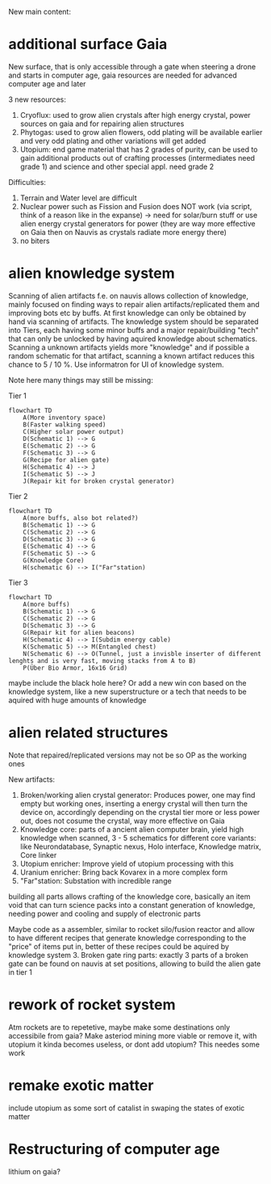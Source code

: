 New main content:

# additional surface Gaia

New surface, that is only accessible through a gate when steering a drone
and starts in computer age, gaia resources are needed for advanced computer age and later

3 new resources:
1. Cryoflux: used to grow alien crystals after high energy crystal, power sources on gaia and for repairing alien structures
2. Phytogas: used to grow alien flowers, odd plating will be available earlier and very odd plating and other variations will get added
3. Utopium: end game material that has 2 grades of purity, can be used to gain additional products out of crafting processes (intermediates need grade 1) and science and other special appl. need grade 2

Difficulties:
1. Terrain and Water level are difficult
2. Nuclear power such as Fission and Fusion does NOT work (via script, think of a reason like in the expanse) -> need for solar/burn stuff or use alien energy crystal generators for power (they are way more effective on Gaia then on Nauvis as crystals radiate more energy there)
3. no biters

# alien knowledge system

Scanning of alien artifacts f.e. on nauvis allows collection of knowledge, mainly focused on finding ways to repair alien artifacts/replicated them and improving bots etc by buffs.
At first knowledge can only be obtained by hand via scanning of artifacts. The knowledge system should be separated into Tiers, each having some minor buffs and a major repair/building "tech" that can only be unlocked by having aquired knowledge about schematics.
Scanning a unknown artifacts yields more "knowledge" and if possible a random schematic for that artifact, scanning a known artifact reduces this chance to 5 / 10 %. Use informatron for UI of knowledge system.

Note here many things may still be missing:

Tier 1
```mermaid
flowchart TD
    A(More inventory space)
    B(Faster walking speed)
    C(Higher solar power output)
    D(Schematic 1) --> G
    E(Schematic 2) --> G
    F(Schematic 3) --> G
    G(Recipe for alien gate)
    H(Schematic 4) --> J
    I(Schematic 5) --> J
    J(Repair kit for broken crystal generator)
```

Tier 2
```mermaid
flowchart TD
    A(more buffs, also bot related?)
    B(Schematic 1) --> G
    C(Schematic 2) --> G
    D(Schematic 3) --> G
    E(Schematic 4) --> G
    F(Schematic 5) --> G
    G(Knowledge Core)
    H(schematic 6) --> I("Far"station)
```

Tier 3
```mermaid
flowchart TD
    A(more buffs)
    B(Schematic 1) --> G
    C(Schematic 2) --> G
    D(Schematic 3) --> G
    G(Repair kit for alien beacons)
    H(Schematic 4) --> I(Subdim energy cable)
    K(Schematic 5) --> M(Entangled chest)
    N(Schematic 6) --> O(Tunnel, just a invisble inserter of different lenghts and is very fast, moving stacks from A to B)
    P(Über Bio Armor, 16x16 Grid)
```

maybe include the black hole here? Or add a new win con based on the knowledge system,
like a new superstructure or a tech that needs to be aquired with huge amounts of knowledge

# alien related structures

Note that repaired/replicated versions may not be so OP as the working ones 

New artifacts:
1. Broken/working alien crystal generator: Produces power, one may find empty but working ones, inserting a energy crystal will then turn the device on, accordingly depending on the crystal tier more or less power out, does not cosume the crystal, way more effective on Gaia
2. Knowledge core: parts of a ancient alien computer brain, yield high knowledge when scanned, 3 - 5 schematics for different core variants: like Neurondatabase, Synaptic nexus, Holo interface, Knowledge matrix, Core linker
3. Utopium enricher: Improve yield of utopium processing with this
4. Uranium enricher: Bring back Kovarex in a more complex form
5. "Far"station: Substation with incredible range


building all parts allows crafting of the knowledge core, basically an item void that can turn science packs into a constant generation of knowledge, needing power and cooling and supply of electronic parts

Maybe code as a assembler, similar to rocket silo/fusion reactor and allow to have different recipes that generate knowledge corresponding to the "price" of items put in, better of these recipes could be aquired by knowledge system
3. Broken gate ring parts: exactly 3 parts of a broken gate can be found on nauvis at set positions, allowing to build the alien gate in tier 1 

# rework of rocket system

Atm rockets are to repetetive, maybe make some destinations only accessibile from gaia?
Make asteriod mining more viable or remove it, with utopium it kinda becomes useless, or dont add utopium? This needes some work

# remake exotic matter

include utopium as some sort of catalist in swaping the states of exotic matter

# Restructuring of computer age

lithium on gaia?
